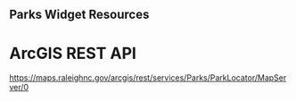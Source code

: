 ## Parks Widget Resources
# ArcGIS REST API
https://maps.raleighnc.gov/arcgis/rest/services/Parks/ParkLocator/MapServer/0
